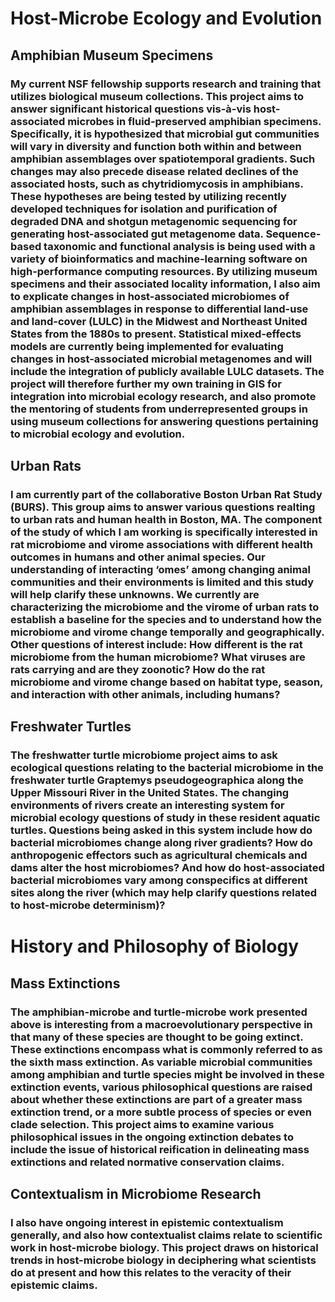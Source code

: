 # Host-Microbe Ecology and Evolution

## Amphibian Museum Specimens
### My current NSF fellowship supports research and training that utilizes biological museum collections. This project aims to answer significant historical questions vis-à-vis host-associated microbes in fluid-preserved amphibian specimens. Specifically, it is hypothesized that microbial gut communities will vary in diversity and function both within and between amphibian assemblages over spatiotemporal gradients. Such changes may also precede disease related declines of the associated hosts, such as chytridiomycosis in amphibians. These hypotheses are being tested by utilizing recently developed techniques for isolation and purification of degraded DNA and shotgun metagenomic sequencing for generating host-associated gut metagenome data. Sequence-based taxonomic and functional analysis is being used with a variety of bioinformatics and machine-learning software on high-performance computing resources. By utilizing museum specimens and their associated locality information, I also aim to explicate changes in host-associated microbiomes of amphibian assemblages in response to differential land-use and land-cover (LULC) in the Midwest and Northeast United States from the 1880s to present. Statistical mixed-effects models are currently being implemented for evaluating changes in host-associated microbial metagenomes and will include the integration of publicly available LULC datasets. The project will therefore further my own training in GIS for integration into microbial ecology research, and also promote the mentoring of students from underrepresented groups in using museum collections for answering questions pertaining to microbial ecology and evolution.

## Urban Rats
### I am currently part of the collaborative Boston Urban Rat Study (BURS). This group aims to answer various questions realting to urban rats and human health in Boston, MA. The component of the study of which I am working is specifically interested in rat microbiome and virome associations with different health outcomes in humans and other animal species. Our understanding of interacting ‘omes’ among changing animal communities and their environments is limited and this study will help clarify these unknowns. We currently are characterizing the microbiome and the virome of urban rats to establish a baseline for the species and to understand how the microbiome and virome change temporally and geographically. Other questions of interest include: How different is the rat microbiome from the human microbiome? What viruses are rats carrying and are they zoonotic? How do the rat microbiome and virome change based on habitat type, season, and interaction with other animals, including humans?

## Freshwater Turtles
### The freshwatter turtle microbiome project aims to ask ecological questions relating to the bacterial microbiome in the freshwater turtle Graptemys pseudogeographica along the Upper Missouri River in the United States. The changing environments of rivers create an interesting system for microbial ecology questions of study in these resident aquatic turtles. Questions being asked in this system include how do bacterial microbiomes change along river gradients? How do anthropogenic effectors such as agricultural chemicals and dams alter the host microbiomes? And how do host-associated bacterial microbiomes vary among conspecifics at different sites along the river (which may help clarify questions related to host-microbe determinism)?

# History and Philosophy of Biology

## Mass Extinctions
### The amphibian-microbe and turtle-microbe work presented above is interesting from a macroevolutionary perspective in that many of these species are thought to be going extinct. These extinctions encompass what is commonly referred to as the sixth mass extinction. As variable microbial communities among amphibian and turtle species might be involved in these extinction events, various philosophical questions are raised about whether these extinctions are part of a greater mass extinction trend, or a more subtle process of species or even clade selection. This project aims to examine various philosophical issues in the ongoing extinction debates to include the issue of historical reification in delineating mass extinctions and related normative conservation claims.

## Contextualism in Microbiome Research
### I also have ongoing interest in epistemic contextualism generally, and also how contextualist claims relate to scientific work in host-microbe biology. This project draws on historical trends in host-microbe biology in deciphering what scientists do at present and how this relates to the veracity of their epistemic claims. 
